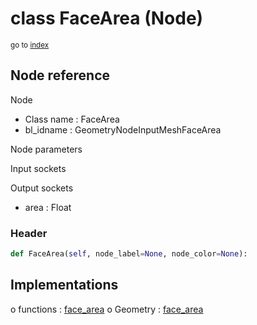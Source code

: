 # class FaceArea (Node)

<sub>go to [index](/docs/index.md)</sub>

## Node reference

Node
 - Class name : FaceArea
 - bl_idname : GeometryNodeInputMeshFaceArea

Node parameters

Input sockets

Output sockets
 - area : Float

### Header

``` python
def FaceArea(self, node_label=None, node_color=None):
```

## Implementations

o functions : [face_area](/docs/GeoNodes_classes/GLOBAL.md#face_area)
o Geometry : [face_area](/docs/GeoNodes_classes/Geometry.md#face_area) 

